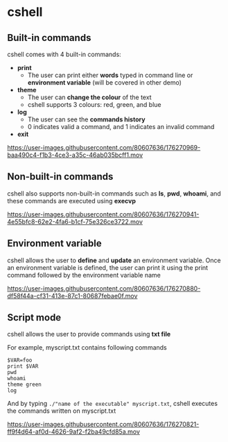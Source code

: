 # cshell

## Built-in commands
cshell comes with 4 built-in commands:
- **print**
  - The user can print either **words** typed in command line or **environment variable** (will be covered in other demo)
- **theme**
  - The user can **change the colour** of the text
  - cshell supports 3 colours: red, green, and blue
- **log**
  - The user can see the **commands history**
  - 0 indicates valid a command, and 1 indicates an invalid command
- **exit**

https://user-images.githubusercontent.com/80607636/176270969-baa490c4-f1b3-4ce3-a35c-46ab035bcff1.mov

## Non-built-in commands
cshell also supports non-built-in commands such as **ls**, **pwd**, **whoami**, and these commands are executed using **execvp**

https://user-images.githubusercontent.com/80607636/176270941-4e55bfc8-62e2-4fa6-b1cf-75e326ce3722.mov

## Environment variable
cshell allows the user to **define** and **update** an environment variable. Once an environment variable is defined, the user can print it using the print command followed by the environment variable name

https://user-images.githubusercontent.com/80607636/176270880-df58f44a-cf31-413e-87c1-80687febae0f.mov

## Script mode
cshell allows the user to provide commands using **txt file**

For example, myscript.txt contains following commands
```
$VAR=foo
print $VAR
pwd
whoami
theme green
log
```
And by typing `./"name of the executable" myscript.txt`, cshell executes the commands written on myscript.txt

https://user-images.githubusercontent.com/80607636/176270821-ff9f4d64-af0d-4626-9af2-f2ba49cfd85a.mov
